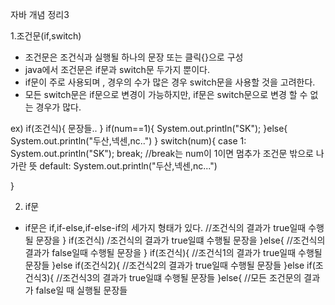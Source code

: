 자바 개념 정리3

1.조건문(if,switch)
- 조건문은 조건식과 실행될 하나의 문장 또는 클릭{}으로 구성
- java에서 조건문은 if문과 switch문 두가지 뿐이다.
- if문이 주로 사용되며 , 경우의 수가 많은 경우 switch문을 사용할 것을 고려한다.
- 모든 switch문은 if문으로 변경이 가능하지만, if문은 switch문으로 변경 할 수 없는 경우가 많다.

ex)
if(조건식){
   문장들..
}
if(num==1){
  System.out.println("SK");
}else{
  System.out.println("두산,넥센,nc..")
}
switch(num){
  case 1:
  System.out.println("SK");
  break; //break는 num이 1이면 멈추가 조건문 밖으로 나가란 뜻
  default:
  System.out.println("두산,넥센,nc...")

}

2. if문
- if문은 if,if-else,if-else-if의 세가지 형태가 있다.
//조건식의 결과가 true일때 수행될 문장을
}
if(조건식)
/조건식의 결과가 true일떄 수행될 문장을
}else{
  //조건식의 결과가 false일때 수행될 문장을
}
if(조건식){
  //조건식1의 결과가 true일때 수행될 문장들
}else if(조건식2){
  //조건식2의 결과가 true일때 수행될 문장들
}else if(조건식3){
  //조건식3의 결과가  true일떄 수행될 문장들
}else{
  //모든 조건문의 결과가 false일 때 실행될 문장들
